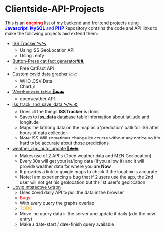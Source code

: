 # Clientside-API-Projects

This is an <span style='color: red'>**ongoing**</span> list of my backend and frontend projects using <span style='color: blue'>**Javascript**, **MySQL** and **PHP**</span>
Repository contains the code and API links to make the following projects and extend them: 
* <a href="https://github.com/Blitzcryp/Clientside-API-Projects/tree/master/v1/ISS">ISS Tracker 🛰️🛰️</a>
  * Using ISS GeoLocation API
  * Using Leafy
* <a href="https://github.com/Blitzcryp/Clientside-API-Projects/tree/master/v1/catFacts">Button-Press cat fact generator🐈🐈</a>
  * Free CatFact API
* <a href="https://github.com/Blitzcryp/Clientside-API-Projects/tree/master/v1/graph">Custom covid data grapher 📈📈</a>
  * WHO .CSV Data
  * Chart.js
* <a href="https://github.com/Blitzcryp/Clientside-API-Projects/tree/master/v1/weather">Weather data table 🌡️☁️☁️</a>
  * openweather API
* <a href="https://github.com/Blitzcryp/Clientside-API-Projects/tree/master/v1/iss_track_and_save_data">iss_track_and_save_data 🛰️🛰️ ⚙️</a>
  * Does all the things **ISS Tracker** is doing
  * Saves to **iss_data** database table information about latitude and longitude
  * Maps the lat/long data on the map as a 'prediction' path for ISS after hours of data collection 
  * Note: ISS Will sometimes change its course without any notice so it's hard to be accurate about those predictions
* <a href="https://github.com/Blitzcryp/Clientside-API-Projects/tree/master/v1/weather_app_auto_update"> weather_app_auto_update 🌡️☁️☁️</a>
  * Makes use of 2 API's (Open weather data and MZN Geolocation)
  * Every 30s will get your lat/long data (if you allow it) and it will provide weather data for where you are **Now**
  * It provides a link to google maps to check if the location is accurate
  * Note: I am experiencing a bug that if 2 users use the app, the 2nd user will not get his geolocation but the 1st user's geolocation
* <a href="https://github.com/Blitzcryp/Clientside-API-Projects/tree/master/v1/covid_interactive_graph"> Covid Interactive Graph </a>
  * Uses Covid daily API to pull the data in the browser
  *  <span style='color: red'>Bugs:</span>
   * With every query the graphs overlap 
  * <span style='color: orange'>TODO:</span> 
   * Move the query data in the server and update it daily (add the new entry)
   * Make a date-start / date-finish query available
